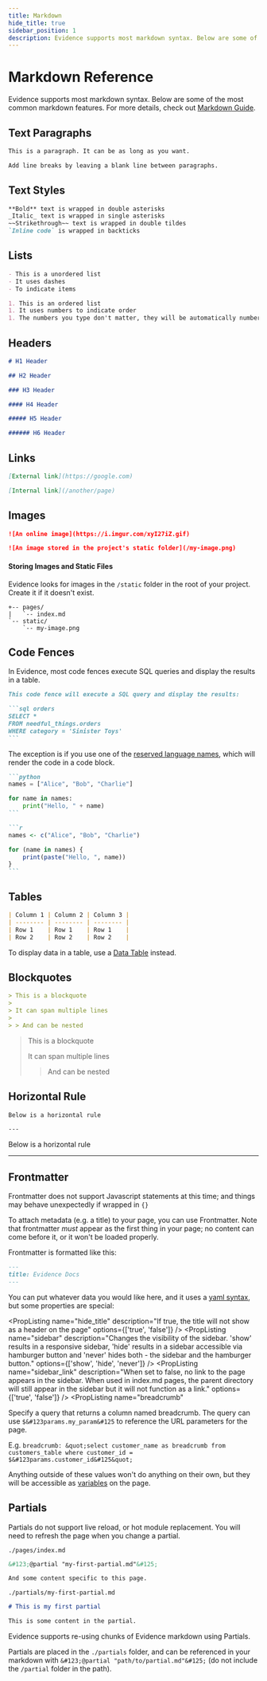 ```yaml
---
title: Markdown
hide_title: true
sidebar_position: 1
description: Evidence supports most markdown syntax. Below are some of the most common markdown features.
---
```


# Markdown Reference

Evidence supports most markdown syntax. Below are some of the most common markdown features. For more details, check out [Markdown Guide](https://www.markdownguide.org/cheat-sheet).

## Text Paragraphs

```markdown
This is a paragraph. It can be as long as you want.

Add line breaks by leaving a blank line between paragraphs.
```

## Text Styles

```markdown
**Bold** text is wrapped in double asterisks
_Italic_ text is wrapped in single asterisks
~~Strikethrough~~ text is wrapped in double tildes
`Inline code` is wrapped in backticks
```

## Lists

```markdown
- This is a unordered list
- It uses dashes
- To indicate items

1. This is an ordered list
1. It uses numbers to indicate order
1. The numbers you type don't matter, they will be automatically numbered
```

## Headers

```markdown
# H1 Header

## H2 Header

### H3 Header

#### H4 Header

##### H5 Header

###### H6 Header
```

## Links

```markdown
[External link](https://google.com)

[Internal link](/another/page)
```

## Images

```markdown
![An online image](https://i.imgur.com/xyI27iZ.gif)

![An image stored in the project's static folder](/my-image.png)
```

#### Storing Images and Static Files

Evidence looks for images in the `/static` folder in the root of your project. Create it if it doesn't exist.

```
+-- pages/
|   `-- index.md
`-- static/
    `-- my-image.png
```

## Code Fences

In Evidence, most code fences execute SQL queries and display the results in a table.

````markdown
This code fence will execute a SQL query and display the results:

```sql orders
SELECT *
FROM needful_things.orders
WHERE category = 'Sinister Toys'
```
````

The exception is if you use one of the [reserved language names](https://github.com/evidence-dev/evidence/blob/main/packages/lib/preprocess/src/utils/supportedLanguages.cjs), which will render the code in a code block.

````markdown
```python
names = ["Alice", "Bob", "Charlie"]

for name in names:
    print("Hello, " + name)
```

```r
names <- c("Alice", "Bob", "Charlie")

for (name in names) {
    print(paste("Hello, ", name))
}
```
````

## Tables

```markdown
| Column 1 | Column 2 | Column 3 |
| -------- | -------- | -------- |
| Row 1    | Row 1    | Row 1    |
| Row 2    | Row 2    | Row 2    |
```

To display data in a table, use a [Data Table](/components/data/data-table) instead.

## Blockquotes

```markdown
> This is a blockquote
>
> It can span multiple lines
>
> > And can be nested
```

> This is a blockquote
>
> It can span multiple lines
>
> > And can be nested


## Horizontal Rule

```markdown
Below is a horizontal rule

---
```

Below is a horizontal rule

---

## Frontmatter

<Alert status=warning>

Frontmatter does not support Javascript statements at this time; and things may behave unexpectedly if wrapped in `{}`

</Alert>

To attach metadata (e.g. a title) to your page, you can use Frontmatter. Note that frontmatter _must_ appear as the first thing in your page; no content can come before it, or it won't be loaded properly.

Frontmatter is formatted like this:

```markdown
---
title: Evidence Docs
---
```

You can put whatever data you would like here, and it uses a [yaml syntax](https://yaml.org), but some properties are special:

<PropListing
    name="title"
    description="Changes the name of the tab, the title displayed in the sidebar, adds a header to your page, and changes the breadcrumb for the page."
/>
<PropListing
    name="hide_title"
    description="If true, the title will not show as a header on the page"
    options={['true', 'false']}
/>
<PropListing
    name="description"
    description="Is used for search engines"
/>
<PropListing
    name="og"
    description="Changes how your link shows up when shared on things like Slack, Facebook, Twitter, Discord, etc"
/>
<PropListing
    name="og.title"
    description="Changes the title that appears in the embed; if this is not specified, but `title` is, then `title` is used (and vice versa)"
/>
<PropListing
    name="og.description"
    description="Changes the body of the embed"
/>
<PropListing
    name="og.image"
    description="Will appear in the embed if specified, but it is not required."
/>
<PropListing
    name="queries"
    description="References SQL queries stored in the /queries directory."
/>
<PropListing
    name="sidebar"
    description="Changes the visibility of the sidebar. 'show' results in a responsive sidebar, 'hide' results in a sidebar accessible via hamburger button and 'never' hides both - the sidebar and the hamburger button."
    options={['show', 'hide', 'never']}
/>
<PropListing
    name="sidebar_position"
    description="Changes the position of the page in the sidebar. When used in index.md pages, changes the position of their parent in the sidebar."
    options="positive integer"
/>
<PropListing
    name="sidebar_link"
    description="When set to false, no link to the page appears in the sidebar. When used in index.md pages, the parent directory will still appear in the sidebar but it will not function as a link."
    options={['true', 'false']}
/>
<PropListing
    name="breadcrumb"
>

Specify a query that returns a column named breadcrumb. The query can use `$&#123params.my_param&#125` to reference the URL parameters for the page. 

E.g.
`breadcrumb: &quot;select customer_name as breadcrumb from customers_table where customer_id = $&#123params.customer_id&#125&quot;`

</PropListing>

Anything outside of these values won't do anything on their own, but they will be accessible as [variables](/core-concepts/syntax#expressions) on the page.

## Partials

<Alert status=warning>

Partials do not support live reload, or hot module replacement. You will need to refresh the page when you change a partial.

</Alert>

`./pages/index.md`
```markdown
&#123;@partial "my-first-partial.md"&#125;

And some content specific to this page.
```

`./partials/my-first-partial.md`
```markdown
# This is my first partial

This is some content in the partial.
```

Evidence supports re-using chunks of Evidence markdown using Partials.

Partials are placed in the `./partials` folder, and can be referenced in your markdown with `&#123;@partial "path/to/partial.md"&#125;` (do not include the `/partial` folder in the path).
